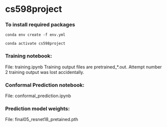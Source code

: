 # cs598project

### To install required packages 
``` 
conda env create -f env.yml
````
```
conda activate cs598project
```

### Training notebook: 
File: training.ipynb
Training output files are pretrained_*.out. Attempt number 2 training output was lost accidentally.

### Conformal Prediction notebook:
File: conformal_prediction.ipynb

### Prediction model weights: 
File: final05_resnet18_pretained.pth
